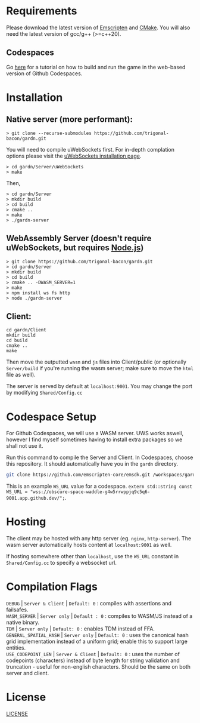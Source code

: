 
# Requirements
Please download the latest version of [Emscripten](https://emscripten.org/docs/getting_started/downloads.html) and [CMake](https://cmake.org/download/). You will also need the latest version of gcc/g++ (>=c++20).

## Codespaces
Go [here](#codespace-setup) for a tutorial on how to build and run the game in the web-based version of Github Codespaces.

# Installation

## Native server (more performant):
```
> git clone --recurse-submodules https://github.com/trigonal-bacon/gardn.git
```
You will need to compile uWebSockets first. For in-depth complation options please visit the [uWebSockets installation page](https://github.com/uNetworking/uWebSockets/tree/master).
```
> cd gardn/Server/uWebSockets
> make
```
Then,
```
> cd gardn/Server
> mkdir build
> cd build
> cmake ..
> make
> ./gardn-server
```

## WebAssembly Server (doesn't require uWebSockets, but requires [Node.js](https://nodejs.org/en/download))
```
> git clone https://github.com/trigonal-bacon/gardn.git
> cd gardn/Server
> mkdir build
> cd build
> cmake .. -DWASM_SERVER=1
> make
> npm install ws fs http
> node ./gardn-server
```

## Client:
```
cd gardn/Client
mkdir build
cd build
cmake ..
make
```
Then move the outputted ``wasm`` and ``js`` files into Client/public (or optionally ``Server/build`` if you're running the wasm server; make sure to move the ``html`` file as well).

The server is served by default at ``localhost:9001``. You may change the port by modifying ``Shared/Config.cc``

# Codespace Setup
For Github Codespaces, we will use a WASM server. UWS works aswell, however I find myself sometimes having to install extra packages so we shall not use it.

Run this command to compile the Server and Client. In Codespaces, choose this repository. It should automatically have you in the `gardn` directory.
```bash
git clone https://github.com/emscripten-core/emsdk.git /workspaces/gardn/emsdk && cd /workspaces/gardn/emsdk && ./emsdk install latest && ./emsdk activate latest && source /workspaces/gardn/emsdk/emsdk_env.sh && cd .. && cd Server && mkdir build && cd build && cmake .. -DWASM_SERVER=1 && make-j`nproc` && npm i ws fs http && cd ../.. && cd Client && mkdir build && cd build && cmake .. && make-j`nproc` && cd .. && mv build/gardn-client.js build/gardn-client.wasm public && cd .. && clear && echo "Make sure to update Shared/Config.cc with a websocket link for your codespace. Then, create 2 new terminals. In the first one, run `cd Server/build && node ./gardn-server`. In the second one, run `cd Client/public && python3 -m http.server`. Make sure to make both ports public or it won't work. If you can connect to the client but not the server, open developer tools and go to the NETWORK section. If you find it trying to fetch a websocket link over and over again, most likely your Server port isn't public, or your websocket link in Shared/Config.cc is incorrect." 
```
This is an example `WS_URL` value for a codespace. `extern std::string const WS_URL = "wss://obscure-space-waddle-g4w5rrwppjq9c5q6-9001.app.github.dev/";`. 

# Hosting 
The client may be hosted with any http server (eg. ``nginx``, ``http-server``). The wasm server automatically hosts content at ``localhost:9001`` as well.

If hosting somewhere other than ``localhost``, use the  ``WS_URL`` constant in ``Shared/Config.cc`` to specify a websocket url.

# Compilation Flags

``DEBUG`` | ``Server & Client`` | ``Default: 0`` : compiles with assertions and failsafes. <br>
``WASM_SERVER`` | ``Server only`` | ``Default : 0`` : compiles to WASM/JS instead of a native binary. <br>
``TDM`` | ``Server only`` | ``Default: 0`` : enables TDM instead of FFA.<br>
``GENERAL_SPATIAL_HASH`` | ``Server only`` | ``Default: 0`` : uses the canonical hash grid implementation instead of a uniform grid; enable this to support large entities. <br>
``USE_CODEPOINT_LEN`` | ``Server & Client`` | ``Default: 0`` : uses the number of codepoints (characters) instead of byte length for string validation and truncation - useful for non-english characters. Should be the same on both server and client.

# License
[LICENSE](./LICENSE)
